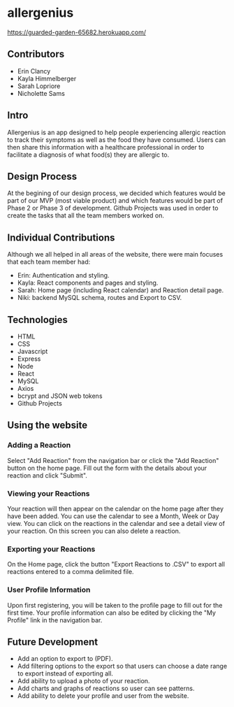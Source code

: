 # allergenius

https://guarded-garden-65682.herokuapp.com/

## Contributors
- Erin Clancy
- Kayla Himmelberger
- Sarah Lopriore
- Nicholette Sams

## Intro
Allergenius is an app designed to help people experiencing allergic reaction to track their symptoms as well as the food they have consumed.  Users can then share this information with a healthcare professional in order to facilitate a diagnosis of what food(s) they are allergic to.

## Design Process
At the begining of our design process, we decided which features would be part of our MVP (most viable product) and which features would be part of Phase 2 or Phase 3 of development. Github Projects was used in order to create the tasks that all the team members worked on.  

## Individual Contributions
Although we all helped in all areas of the website, there were main focuses that each team member had:

- Erin: Authentication and styling.  
- Kayla: React components and pages and styling.  
- Sarah: Home page (including React calendar) and Reaction detail page. 
- Niki: backend MySQL schema, routes and Export to CSV. 

## Technologies
- HTML
- CSS
- Javascript
- Express
- Node
- React
- MySQL
- Axios
- bcrypt and JSON web tokens
- Github Projects

## Using the website

### Adding a Reaction
Select "Add Reaction" from the navigation bar or click the "Add Reaction" button on the home page.  Fill out the form with the details about your reaction and click "Submit".

### Viewing your Reactions
Your reaction will then appear on the calendar on the home page after they have been added.  You can use the calendar to see a Month, Week or Day view.  You can click on the reactions in the calendar and see a detail view of your reaction.  On this screen you can also delete a reaction.

### Exporting your Reactions
On the Home page, click the button "Export Reactions to .CSV" to export all reactions entered to a comma delimited file.

### User Profile Information
Upon first registering, you will be taken to the profile page to fill out for the first time.  Your profile information can also be edited by clicking the "My Profile" link in the navigation bar.

## Future Development
- Add an option to export to (PDF).
- Add filtering options to the export so that users can choose a date range to export instead of exporting all.
- Add ability to upload a photo of your reaction.
- Add charts and graphs of reactions so user can see patterns.
- Add ability to delete your profile and user from the website.